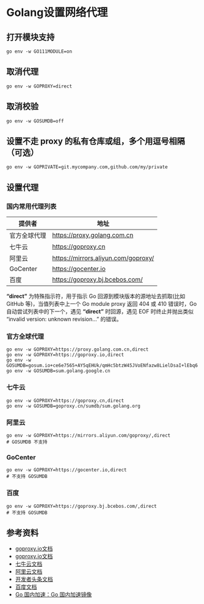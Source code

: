 # Golang设置网络代理

## 打开模块支持

```shell
go env -w GO111MODULE=on
```

## 取消代理

```shell
go env -w GOPROXY=direct
```

## 取消校验

```shell
go env -w GOSUMDB=off
```

## 设置不走 proxy 的私有仓库或组，多个用逗号相隔（可选）

```shell
go env -w GOPRIVATE=git.mycompany.com,github.com/my/private
```

## 设置代理

### 国内常用代理列表

|   提供者  |   地址  |
|-----|-----|
|  官方全球代理   |   https://proxy.golang.com.cn  |
|  七牛云   |   https://goproxy.cn  |
|   阿里云  |   https://mirrors.aliyun.com/goproxy/  |
|   GoCenter  |   https://gocenter.io  |
|   百度  |   https://goproxy.bj.bcebos.com/  |

**“direct”** 为特殊指示符，用于指示 Go 回源到模块版本的源地址去抓取(比如 GitHub 等)，当值列表中上一个 Go module proxy 返回 404 或 410 错误时，Go 自动尝试列表中的下一个，遇见 **“direct”** 时回源，遇见 EOF 时终止并抛出类似 “invalid version: unknown revision...” 的错误。

### 官方全球代理

```shell
go env -w GOPROXY=https://proxy.golang.com.cn,direct
go env -w GOPROXY=https://goproxy.io,direct
go env -w GOSUMDB=gosum.io+ce6e7565+AY5qEHUk/qmHc5btzW45JVoENfazw8LielDsaI+lEbq6
go env -w GOSUMDB=sum.golang.google.cn
```

### 七牛云

```shell
go env -w GOPROXY=https://goproxy.cn,direct
go env -w GOSUMDB=goproxy.cn/sumdb/sum.golang.org
```

### 阿里云

```shell
go env -w GOPROXY=https://mirrors.aliyun.com/goproxy/,direct
# GOSUMDB 不支持
```

### GoCenter

```shell
go env -w GOPROXY=https://gocenter.io,direct
# 不支持 GOSUMDB
```

### 百度

```shell
go env -w GOPROXY=https://goproxy.bj.bcebos.com/,direct
# 不支持 GOSUMDB
```

## 参考资料

* [goproxy.io文档](https://goproxy.io/zh/docs/)
* [goproxy.io文档](https://goproxy.io/zh/docs/)
* [七牛云文档](https://goproxy.cn/)
* [阿里云文档](https://developer.aliyun.com/mirror/goproxy)
* [开发者头条文档](https://toutiao.io/posts/wj2sn6/preview)
* [百度文档](https://goproxy.bj.bcebos.com/)
* [Go 国内加速：Go 国内加速镜像](https://learnku.com/go/wikis/38122)
